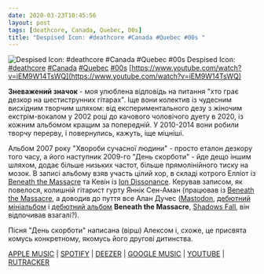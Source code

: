 ```yaml
---
date: 2020-03-23T10:45:56
layout: post
tags: [deathcore, Canada, Quebec, 00s]
title: "Despised Icon: #deathcore #Canada #Quebec #00s "
---
```

![Despised Icon: #deathcore #Canada #Quebec #00s ](https://i.ytimg.com/vi/iEM9W14TsWQ/hqdefault.jpg)
Despised Icon: [#deathcore](/tags/#deathcore) [#Canada](/tags/#Canada) [#Quebec](/tags/#Quebec) [#00s](/tags/#00s) [https://www.youtube.com/watch?v=iEM9W14TsWQ](https://www.youtube.com/watch?v=iEM9W14TsWQ)

**Зневажений значок** - моя улюблена відповідь на питання &quot;хто грає дезкор на шестиструнних гітарах&quot;. Іще вони колектив із чудесним висхідним творчим шляхом: від експериментального дезу з жіночим екстрім-вокалом у 2002 році до качового чоловічого дуету в 2020, із кожним альбомом кращим за попередній. У 2010-2014 вони робили творчу перерву, і повернулись, кажуть, іще міцніші.

Альбом 2007 року &quot;Хвороби сучасної людини&quot; - просто еталон дезкору того часу, а його наступник 2009-го &quot;День скорботи&quot; - йде дещо іншим шляхом, додає більше низьких частот, більше прямолінійного тиску на мозок. В записі альбому взяв участь цілий хор, в складі котрого Елліот із [Beneath the Massacre](https://t.me/vast_space_unexplored/3403) та Кевін із [Ion Dissonance](https://t.me/vast_space_unexplored/3291). Керував записом, як повелося, колишній гітарист гурту Яннік Сен-Аман (працював із [Beneath the Massacre](https://t.me/vast_space_unexplored/3403), а доводив до пуття все Алан Дучес ([Mastodon](https://t.me/vast_space_unexplored/3115), [дебютний мініальбом](https://t.me/vast_space_unexplored/3178) і [дебютний альбом](https://t.me/vast_space_unexplored/3269) **Beneath the Massacre**, [Shadows Fall](https://t.me/vast_space_unexplored/3537), він відпочивав взагалі?).

Пісня &quot;День скорботи&quot; написана (вірш) Алексом і, схоже, це присвята комусь конкретному, якомусь його другові дитинства.

[APPLE MUSIC](https://music.apple.com/au/album/day-of-mourning/1045717988) | [SPOTIFY](https://open.spotify.com/album/25bhc2NALXkXUiUCx8vWfS) | [DEEZER](https://www.deezer.com/album/11331142?utm_source=deezer&amp;utm_content=album-11331142&amp;utm_term=1601611822_1584953073&amp;utm_medium=web) | [GOOGLE MUSIC](https://play.google.com/music/m/B4y6ssa5xu6zrs45xfvixdr3mxa?t=Day_of_Mourning_-_Despised_Icon) | [YOUTUBE](https://www.youtube.com/playlist?list=OLAK5uy_kpNcx6qKShlYE3kpVZOqbomakK6Qx5pPs) | [RUTRACKER](https://rutracker.org/forum/viewtopic.php?t=4403525)